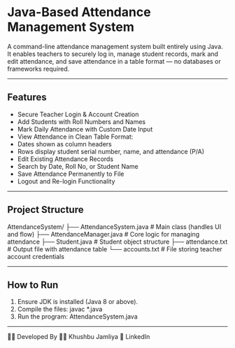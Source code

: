 # Java-Based Attendance Management System

A command-line attendance management system built entirely using Java. It enables teachers to securely log in, manage student records, mark and edit attendance, and save attendance in a table format — no databases or frameworks required.

---

## Features

-  Secure Teacher Login & Account Creation
-  Add Students with Roll Numbers and Names
-  Mark Daily Attendance with Custom Date Input
-  View Attendance in Clean Table Format:
-  Dates shown as column headers
-  Rows display student serial number, name, and attendance (P/A)
-  Edit Existing Attendance Records
-  Search by Date, Roll No, or Student Name
-  Save Attendance Permanently to File
-  Logout and Re-login Functionality

---

## Project Structure

AttendanceSystem/
├── AttendanceSystem.java     # Main class (handles UI and flow)
├── AttendanceManager.java    # Core logic for managing attendance
├── Student.java              # Student object structure
├── attendance.txt            # Output file with attendance table
└── accounts.txt              # File storing teacher account credentials


---

## How to Run
1. Ensure JDK is installed (Java 8 or above).
2. Compile the files:
javac *.java
3. Run the program:
AttendanceSystem.java

---

👩‍💻 Developed By
👩‍💻 Khushbu Jamliya
🔗 LinkedIn

